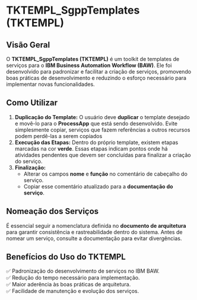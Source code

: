 # TKTEMPL_SgppTemplates (TKTEMPL)

## Visão Geral
O **TKTEMPL_SgppTemplates (TKTEMPL)** é um toolkit de templates de serviços para o **IBM Business Automation Workflow (BAW)**. Ele foi desenvolvido para padronizar e facilitar a criação de serviços, promovendo boas práticas de desenvolvimento e reduzindo o esforço necessário para implementar novas funcionalidades.

## Como Utilizar
1. **Duplicação do Template:** O usuário deve **duplicar** o template desejado e movê-lo para o **ProcessApp** que está sendo desenvolvido. Evite simplesmente copiar, serviços que fazem referências a outros recursos podem perdê-las a serem copiados
2. **Execução das Etapas:** Dentro do próprio template, existem etapas marcadas na cor **verde**. Essas etapas indicam pontos onde há atividades pendentes que devem ser concluídas para finalizar a criação do serviço.
3. **Finalização:**
   - Alterar os campos **nome** e **função** no comentário de cabeçalho do serviço.
   - Copiar esse comentário atualizado para a **documentação do serviço**.

## Nomeação dos Serviços
É essencial seguir a nomenclatura definida no **documento de arquitetura** para garantir consistência e rastreabilidade dentro do sistema. Antes de nomear um serviço, consulte a documentação para evitar divergências.

## Benefícios do Uso do TKTEMPL
✅ Padronização do desenvolvimento de serviços no IBM BAW.  
✅ Redução do tempo necessário para implementação.  
✅ Maior aderência às boas práticas de arquitetura.  
✅ Facilidade de manutenção e evolução dos serviços.  

